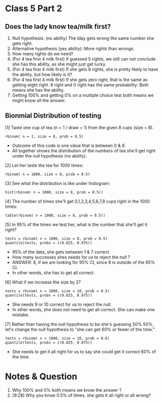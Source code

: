 # Class 5 Part 2

## Does the lady know tea/milk first? 
1. Null hypothesis: (no ability) The lday gets wrong the same number she gets right.
2. Alternative hypothesis (yes ability): More rights than wrongs. 
3. How many rights do we need? 
4. (For 4 tea first 4 milk first) If guessed 5 rights, we still can not conclude she has this ability, as she might just get lucky. 
5. (For 4 tea first 4 milk first) If she gets 8 rights, she is pretty likely to have the ability, but how likely is it? 
6. (For 4 tea first 4 milk first) If she gets zero right, that is the same as getting eight right. 8 right and 0 right has the same probability: Both means she has the ability. 
7. Getting 100% and getting 0% on a multiple choice test both means we might know all the answer. 

## Bionmial Distribution of testing
[1] Taste one cup of tea (n = 1 / draw = 1) from the given 8 cups (size = 8). 
```
rbinom( n = 1, size = 8, prob = 0.5)
```
+ Outcome of this code is one value that is between 0 & 8.
+ All together shows the distribution of the numbers of tea she'll get right under the null hypothesis (no ability). 

[2] Let her taste the tea for 1000 times:
```
rbinom( n = 1000, size = 8, prob = 0.5)

```
[3] See what the distribution is like under histogram: 
```
hist(rbinom( n = 1000, size = 8, prob = 0.5))
```
[4] The number of times she'll get 0,1,2,3,4,5,6,7,8 cups right in the 1000 times:
```
table(rbinom( n = 1000, size = 8, prob = 0.5))
```
[5] In 95% of the times we test her, what is the number that she'll get it right?
```
tests = rbinom( n = 1000, size = 8, prob = 0.5)
quantile(tests, probs = c(0.025, 0.975))
```
+ 95% of the data, she gets between 1 & 7 correct. 
+ How many successes shes needs for us to reject the null ? 
+ ANSWER: 8, if we are looking for 95% CI, since 8 is outside of the 95% CI. 
+ In other words, she has to get all correct. 

[6] What if we increase the size by 2? 
```
tests = rbinom( n = 1000, size = 10, prob = 0.5)
quantile(tests, probs = c(0.025, 0.975))
```
+ She needs 9 or 10 correct for us to reject the null.
+ In other words, she does not need to get all correct. She can make one mistake. 

[7] Rather than having the null hypothesis to be she's guessing 50% 50%, let's change the null hypothesis to "she can get 60% or fewer of the time."
```
tests = rbinom( n = 1000, size = 10, prob = 0.6)
quantile(tests, probs = c(0.025, 0.975))
```
+ She needs to get it all right for us to say she could get it correct 60% of the time. 

# Notes & Question
1. Why 100% and 0% both means we know the answer ? 
2. [9:28] Why you know 0.5% of times, she gets it all right or all wrong?
